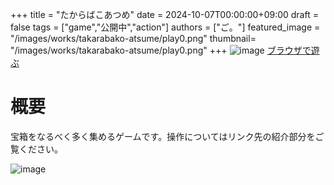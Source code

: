 +++
title = "たからばこあつめ"
date = 2024-10-07T00:00:00+09:00
draft = false
tags = ["game","公開中","action"]
authors = ["ご。"]
featured_image = "/images/works/takarabako-atsume/play0.png"
thumbnail= "/images/works/takarabako-atsume/play0.png"
+++
![image](/images/works/takarabako-atsume/title.png)
[ブラウザで遊ぶ](https://unityroom.com/games/takarabako-atsume)
# 概要
宝箱をなるべく多く集めるゲームです。操作についてはリンク先の紹介部分をご覧ください。

![image](/images/works/takarabako-atsume/title.png)